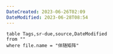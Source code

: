 ```yaml
---
DateCreated: 2023-06-26T02:09
DateModified: 2023-06-28T08:54
---
```

```dataview
table Tags,sr-due,source,DateModified
from ""
where file.name = "伴随矩阵"
```
